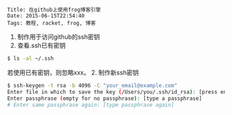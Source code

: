     Title: 在github上使用frog博客引擎
    Date: 2015-06-15T22:54:40
    Tags: 教程, racket, frog, 博客

1. 制作用于访问github的ssh密钥
  1. 查看.ssh已有密钥
```bash
$ ls -al ~/.ssh
```
  若使用已有密钥，则忽略xxx。
2. 制作新ssh密钥
```bash
$ ssh-keygen -t rsa -b 4096 -C "your_email@example.com"
Enter file in which to save the key (/Users/you/.ssh/id_rsa): [press enter]
Enter passphrase (empty for no passphrase): [type a passphrase]
# Enter same passphrase again: [type passphrase again]
```